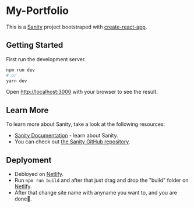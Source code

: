 # My-Portfolio

This is a [Sanity](https://www.sanity.io/)  project bootstraped with [create-react-app](https://github.com/vercel/next.js/tree/canary/packages/create-next-app).

## Getting Started

First run the development server.

```bash
npm run dev
# or
yarn dev
```
Open [http://localhost:3000](http://localhost:3000) with your browser to see the result.

## Learn More

To learn more about Sanity, take a look at the following resources:

- [Sanity Documentation](https://www.sanity.io/docs/getting-started-with-sanity) - learn about Sanity.
- You can check out [the Sanity GitHub repository](https://github.com/orgs/sanity-io/repositories).

## Deplyoment

- Debloyed on [Netlify](https://netlify.com/).
- Run ``` npm run build ``` and after that just drag and drop the "build" folder on [Netlify](https://netlify.com/).
- After that change site name with anyname you want to, and you are done🎊.
